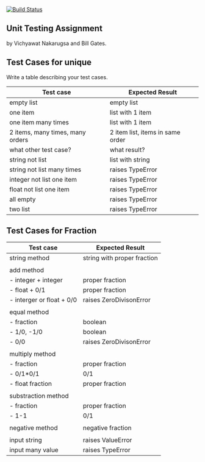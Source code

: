 [![Build Status](https://travis-ci.com/EJEunjiyaz/unittesting-EJEunjiyaz.svg?branch=master)](https://travis-ci.com/EJEunjiyaz/unittesting-EJEunjiyaz)

## Unit Testing Assignment

by Vichyawat Nakarugsa and Bill Gates.


## Test Cases for unique

Write a table describing your test cases.

| Test case              |  Expected Result    |
|------------------------|---------------------|
| empty list             |  empty list         |
| one item               |  list with 1 item   |
| one item many times    |  list with 1 item   |
| 2 items, many times, many orders | 2 item list, items in same order  |
| what other test case?  |  what result?       |
| string not list        |  list with string   |
| string not list many times | raises TypeError |
| integer not list one item | raises TypeError |
| float not list one item | raises TypeError   |
| all empty              | raises TypeError    |
| two list               | raises TypeError    |


## Test Cases for Fraction

| Test case              |  Expected Result    |
|------------------------|---------------------|
| string method          | string with proper fraction |
|                        |                     |
| add method             |                     |
| - integer + integer    | proper fraction     |
| - float + 0/1          | proper fraction     |
| - interger or float + 0/0 | raises ZeroDivisonError |
|                        |                     |
| equal method           |                     |
| - fraction             | boolean             |
| - 1/0, -1/0            | boolean             |
| - 0/0                  | raises ZeroDivisonError |
|                        |                     |
| multiply method        |                     |
| - fraction             | proper fraction     |
| - 0/1*0/1              | 0/1                 |
| - float fraction       | proper fraction     |
|                        |                     |
| substraction method    |                     |
| - fraction             | proper fraction     |
| - 1-1                  | 0/1                 |
|                        |                     |
| negative method        | negative fraction   |
|                        |                     |
| input string           | raises ValueError   |
| input many value       | raises TypeError    |